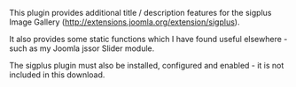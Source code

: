 This plugin provides additional title / description features for the sigplus Image Gallery (http://extensions.joomla.org/extension/sigplus).

It also provides some static functions which I have found useful elsewhere - such as my Joomla jssor Slider module.

The sigplus plugin must also be installed, configured and enabled - it is not included in this download.
